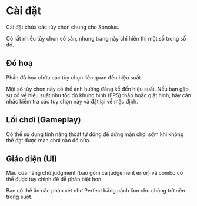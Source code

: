 # Cài đặt

Cài đặt chứa các tùy chọn chung cho Sonolus.

Có rất nhiều tùy chọn có sẵn, nhưng trang này chỉ hiển thị một số trong số đó.

## Đồ hoạ

Phần đồ họa chứa các tùy chọn liên quan đến hiệu suất.

Một số tùy chọn này có thể ảnh hưởng đáng kể đến hiệu suất. Nếu bạn gặp sự cố về hiệu suất như tốc độ khung hình (FPS) thấp hoặc giật hình, hãy cân nhắc kiểm tra các tùy chọn này và đặt lại về mặc định.

## Lối chơi (Gameplay)

Có thể sử dụng tính năng thoát tự động để dừng màn chơi sớm khi không thể đạt được màn chơi nào đó nữa.

## Giáo diện (UI)

Màu của hàng chữ judgment (bao gồm cả judgement error) và combo có thể được tùy chỉnh để dễ phân biệt hơn.

Bạn có thể ẩn các phán xét như Perfect bằng cách làm cho chúng trở nên trong suốt.
